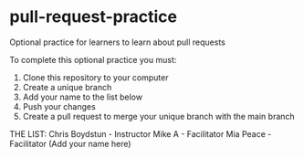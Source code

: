 # pull-request-practice
Optional practice for learners to learn about pull requests


To complete this optional practice you must:
1. Clone this repository to your computer
2. Create a unique branch
3. Add your name to the list below
4. Push your changes
5. Create a pull request to merge your unique branch with the main branch




THE LIST: 
Chris Boydstun - Instructor
Mike A - Facilitator
Mia Peace - Facilitator 
(Add your name here)
